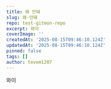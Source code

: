 ```yaml
---
title: 왜 안돼
slug: 왜-안돼
repo: test-gitmon-repo
excerpt: 와이
coverImage: ''
createdAt: '2025-08-15T09:46:10.124Z'
updatedAt: '2025-08-15T09:46:10.124Z'
pinned: false
tags: []
author: tevem1207
---
```

와이
